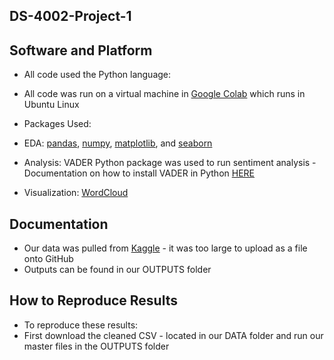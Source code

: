 ## DS-4002-Project-1

## Software and Platform 

* All code used the Python language:
* All code was run on a virtual machine in [Google Colab](https://colab.research.google.com/) which runs in Ubuntu Linux
  
* Packages Used: 
* EDA: [pandas](https://pypi.org/project/pandas/), [numpy](https://pypi.org/project/numpy/), [matplotlib](https://pypi.org/project/matplotlib/), and [seaborn](https://pypi.org/project/seaborn/)
* Analysis: VADER Python package was used to run sentiment analysis - Documentation on how to install VADER in Python [HERE](https://pypi.org/project/vaderSentiment/)
* Visualization: [WordCloud](https://pypi.org/project/wordcloud/)

## Documentation 
* Our data was pulled from [Kaggle](https://www.kaggle.com/datasets/manchunhui/us-election-2020-tweets/code) - it was too large to upload as a file onto GitHub
* Outputs can be found in our OUTPUTS folder

## How to Reproduce Results 
* To reproduce these results:
* First download the cleaned CSV - located in our DATA folder and run our master files in the OUTPUTS folder 

